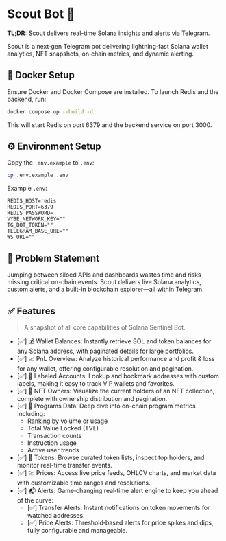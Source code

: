 # Scout Bot 🚀

**TL;DR:** Scout delivers real-time Solana insights and alerts via Telegram.

Scout is a next‑gen Telegram bot delivering lightning‑fast Solana wallet analytics, NFT snapshots, on‑chain metrics, and dynamic alerting.

## 🚀 Docker Setup

Ensure Docker and Docker Compose are installed. To launch Redis and the backend, run:

```bash
docker compose up --build -d
```

This will start Redis on port 6379 and the backend service on port 3000.

## ⚙️ Environment Setup

Copy the `.env.example` to `.env`:
```bash
cp .env.example .env
```

Example `.env`:
```env
REDIS_HOST=redis
REDIS_PORT=6379
REDIS_PASSWORD=
VYBE_NETWORK_KEY=""
TG_BOT_TOKEN=""
TELEGRAM_BASE_URL=""
WS_URL=""
```

## 🎯 Problem Statement

Jumping between siloed APIs and dashboards wastes time and risks missing critical on-chain events. Scout delivers live Solana analytics, custom alerts, and a built-in blockchain explorer—all within Telegram.

## ✅ Features

> A snapshot of all core capabilities of Solana Sentinel Bot.

- [✅] 💰 Wallet Balances: Instantly retrieve SOL and token balances for any Solana address, with paginated details for large portfolios.
- [✅] 📈 PnL Overview: Analyze historical performance and profit & loss for any wallet, offering configurable resolution and pagination.
- [✅] 🔖 Labeled Accounts: Lookup and bookmark addresses with custom labels, making it easy to track VIP wallets and favorites.
- [✅] 🎨 NFT Owners: Visualize the current holders of an NFT collection, complete with ownership distribution and pagination.
- [✅] 📁 Programs Data: Deep dive into on-chain program metrics including:
  - Ranking by volume or usage
  - Total Value Locked (TVL)
  - Transaction counts
  - Instruction usage
  - Active user trends
- [✅] 💸 Tokens: Browse curated token lists, inspect top holders, and monitor real-time transfer events.
- [✅] 💹 Prices: Access live price feeds, OHLCV charts, and market data with customizable time ranges and resolutions.
- [✅] 📬 Alerts: Game‑changing real‑time alert engine to keep you ahead of the curve:
  - [✅] Transfer Alerts: Instant notifications on token movements for watched addresses.
  - [✅] Price Alerts: Threshold‑based alerts for price spikes and dips, fully configurable and manageable.
